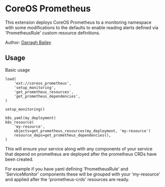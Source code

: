 # CoreOS Prometheus

This extension deploys CoreOS Prometheus to a monitoring namespace with some
modifications to the defaults to enable reading alerts defined via
'PrometheusRule' custom resource definitions.

Author: [Darragh Bailey](https://github.com/electrofelix)

## Usage

Basic usage
```
load(
    'ext://coreos_prometheus',
    'setup_monitoring',
    'get_prometheus_resources',
    'get_prometheus_dependencies',
)

setup_monitoring()

k8s_yaml(my_deployment)
k8s_resource(
    'my-resource',
    objects=get_prometheus_resources(my_deployment, 'my-resource')
    resource_deps=get_prometheus_dependencies(),
)
```

This will ensure your service along with any components of your service that
depend on prometheus are deployed after the prometheus CRDs have been created.

For example if you have yaml defining 'PrometheusRule' and 'ServiceMonitor'
components these will be grouped with your 'my-resource' and applied after the
'prometheus-crds' resources are ready.
